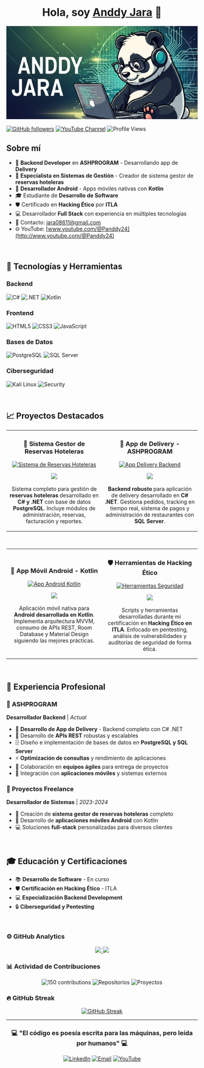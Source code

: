<div align="center">
<h1 align="center">Hola, soy <a href="https://github.com/andj05">Anddy Jara</a> 👋</h1>
</div>

<!-- Reemplaza esta URL con tu banner personalizado -->
<!-- Opción 1: Si subes a una carpeta assets: -->
 <img src="./assets/banner.png" alt="Anddy Jara - Backend Developer"> 


[![GitHub followers](https://img.shields.io/github/followers/andj05?style=social)](https://github.com/andj05)
[![YouTube Channel](https://img.shields.io/badge/YouTube-@Panddy24-red?style=social&logo=youtube)](http://www.youtube.com/@Panddy24)
![Profile Views](https://komarev.com/ghpvc/?username=andj05&color=brightgreen)

## Sobre mí

- 💼 **Backend Developer** en **ASHPROGRAM** - Desarrollando app de **Delivery**
- 🏨 **Especialista en Sistemas de Gestión** - Creador de sistema gestor de **reservas hoteleras**
- 📱 **Desarrollador Android** - Apps móviles nativas con **Kotlin**
- 🎓 Estudiante de **Desarrollo de Software**
- 🛡️ Certificado en **Hacking Ético** por **ITLA**
- 💻 Desarrollador **Full Stack** con experiencia en múltiples tecnologías
- 📧 Contacto: jara08611@gmail.com
- 🌐 YouTube: [www.youtube.com/@Panddy24](http://www.youtube.com/@Panddy24)

<br>

## 🚀 Tecnologías y Herramientas

### Backend
![C#](https://img.shields.io/badge/C%23-239120?style=for-the-badge&logo=c-sharp&logoColor=white)
![.NET](https://img.shields.io/badge/.NET-5C2D91?style=for-the-badge&logo=.net&logoColor=white)
![Kotlin](https://img.shields.io/badge/Kotlin-0095D5?style=for-the-badge&logo=kotlin&logoColor=white)

### Frontend
![HTML5](https://img.shields.io/badge/HTML5-E34F26?style=for-the-badge&logo=html5&logoColor=white)
![CSS3](https://img.shields.io/badge/CSS3-1572B6?style=for-the-badge&logo=css3&logoColor=white)
![JavaScript](https://img.shields.io/badge/JavaScript-323330?style=for-the-badge&logo=javascript&logoColor=F7DF1E)

### Bases de Datos
![PostgreSQL](https://img.shields.io/badge/PostgreSQL-316192?style=for-the-badge&logo=postgresql&logoColor=white)
![SQL Server](https://img.shields.io/badge/Microsoft_SQL_Server-CC2927?style=for-the-badge&logo=microsoft-sql-server&logoColor=white)

### Ciberseguridad
![Kali Linux](https://img.shields.io/badge/Kali_Linux-557C94?style=for-the-badge&logo=kali-linux&logoColor=white)
![Security](https://img.shields.io/badge/Ethical_Hacking-FF6B35?style=for-the-badge&logo=hackthebox&logoColor=white)

<br>

## 📈 Proyectos Destacados

<table>
<tr>
<td width="50%">
<h3 align="center">🏨 Sistema Gestor de Reservas Hoteleras</h3>
<div align="center">
<a href="https://github.com/andj05/hotel-reservation-system" target="_blank"><img src="./assets/projects/hotel-system.png" width="400" height="250" alt="Sistema de Reservas Hoteleras"></a>
<p>
<a href="https://github.com/andj05/hotel-reservation-system" target="_blank">
<img src="https://img.shields.io/badge/CÓDIGO-ff9?style=for-the-badge&logo=github&logoColor=black">
</a>
</p>
<p>Sistema completo para gestión de <strong>reservas hoteleras</strong> desarrollado en <strong>C# y .NET</strong> con base de datos <strong>PostgreSQL</strong>. Incluye módulos de administración, reservas, facturación y reportes.</p>
</div>
</td>

<td width="50%">
<h3 align="center">🚚 App de Delivery - ASHPROGRAM</h3>
<div align="center">                                       
<a href="https://github.com/andj05/delivery-app-backend" target="_blank"><img src="./assets/projects/delivery-app.png" width="400" height="250" alt="App Delivery Backend"></a>
<br>
<p>
<a href="https://github.com/andj05/delivery-app-backend" target="_blank">
<img src="https://img.shields.io/badge/CÓDIGO-80ffaa?style=for-the-badge&logo=github&logoColor=black">
</a>
</p>
<p><strong>Backend robusto</strong> para aplicación de delivery desarrollado en <strong>C# .NET</strong>. Gestiona pedidos, tracking en tiempo real, sistema de pagos y administración de restaurantes con <strong>SQL Server</strong>.</p>
</div>
</td>
</table>                                                                                 

<br>

<table>
<tr>
<td width="50%">
<h3 align="center">📱 App Móvil Android - Kotlin</h3>
<div align="center">
<a href="https://github.com/andj05/android-kotlin-app" target="_blank"><img src="./assets/projects/android-app.png" width="400" height="250" alt="App Android Kotlin"></a>
<p>
<a href="https://github.com/andj05/android-kotlin-app" target="_blank">
<img src="https://img.shields.io/badge/CÓDIGO-0095d5?style=for-the-badge&logo=github&logoColor=black">
</a>
</p>
<p>Aplicación móvil nativa para <strong>Android desarrollada en Kotlin</strong>. Implementa arquitectura MVVM, consumo de APIs REST, Room Database y Material Design siguiendo las mejores prácticas.</p>
</div>
</td>       

<td width="50%">
<h3 align="center">🛡️ Herramientas de Hacking Ético</h3>
<div align="center">
<a href="https://github.com/andj05/ethical-hacking-tools" target="_blank"><img src="./assets/projects/security-tools.png" width="400" height="250" alt="Herramientas Seguridad"></a>
<p>
<a href="https://github.com/andj05/ethical-hacking-tools" target="_blank">
<img src="https://img.shields.io/badge/CÓDIGO-ff6b35?style=for-the-badge&logo=github&logoColor=black">
</a>
</p>
<p>Scripts y herramientas desarrolladas durante mi certificación en <strong>Hacking Ético en ITLA</strong>. Enfocado en pentesting, análisis de vulnerabilidades y auditorías de seguridad de forma ética.</p>
</div>
</td>  
</table>                                                                                 

<br>

## 💼 Experiencia Profesional

### 🏢 ASHPROGRAM
**Desarrollador Backend** | *Actual*
- 🚚 **Desarrollo de App de Delivery** - Backend completo con C# .NET
- 🔧 Desarrollo de **APIs REST** robustas y escalables
- 🗄️ Diseño e implementación de bases de datos en **PostgreSQL y SQL Server**
- ⚡ **Optimización de consultas** y rendimiento de aplicaciones
- 🚀 Colaboración en **equipos ágiles** para entrega de proyectos
- 📱 Integración con **aplicaciones móviles** y sistemas externos

### 🏨 Proyectos Freelance
**Desarrollador de Sistemas** | *2023-2024*
- 🏨 Creación de **sistema gestor de reservas hoteleras** completo
- 📱 Desarrollo de **aplicaciones móviles Android** con Kotlin
- 💻 Soluciones **full-stack** personalizadas para diversos clientes

<br>

## 🎓 Educación y Certificaciones

- 📚 **Desarrollo de Software** - En curso
- 🛡️ **Certificación en Hacking Ético** - ITLA
- 💻 **Especialización Backend Development**
- 🔒 **Ciberseguridad y Pentesting**

<br>

### ⚙️ GitHub Analytics

<p align="center">
<a href="https://github.com/andj05">
  <img height="180em" src="https://github-readme-stats-eight-theta.vercel.app/api?username=andj05&show_icons=true&theme=algolia&include_all_commits=true&count_private=true"/>
  <img height="180em" src="https://github-readme-stats-eight-theta.vercel.app/api/top-langs/?username=andj05&layout=compact&langs_count=8&theme=algolia"/>
</a>
</p>

### 📊 Actividad de Contribuciones
<p align="center">
  <img src="https://img.shields.io/badge/Contribuciones_2024-150-brightgreen?style=for-the-badge" alt="150 contributions"/>
  <img src="https://img.shields.io/badge/Repositorios_Públicos-3-blue?style=for-the-badge" alt="Repositorios"/>
  <img src="https://img.shields.io/badge/Proyectos_Activos-4-orange?style=for-the-badge" alt="Proyectos"/>
</p>

### 🔥 GitHub Streak

<p align="center">
<a href="https://github.com/andj05">
<img src="https://github-readme-streak-stats.herokuapp.com/?user=andj05&theme=algolia" alt="GitHub Streak"/>
</a>
</p>

---

<div align="center">
<h3>💻 "El código es poesía escrita para las máquinas, pero leída por humanos" 💻</h3>

[![LinkedIn](https://img.shields.io/badge/LinkedIn-0077B5?style=for-the-badge&logo=linkedin&logoColor=white)](tu-linkedin-aqui)
[![Email](https://img.shields.io/badge/Email-D14836?style=for-the-badge&logo=gmail&logoColor=white)](mailto:jara08611@gmail.com)
[![YouTube](https://img.shields.io/badge/YouTube-FF0000?style=for-the-badge&logo=youtube&logoColor=white)](http://www.youtube.com/@Panddy24)

</div>
